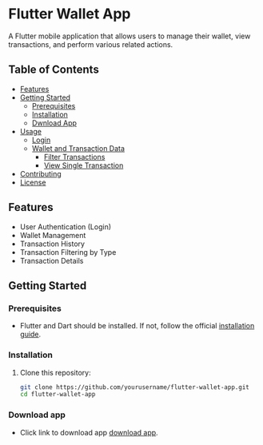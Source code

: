 # Flutter Wallet App

A Flutter mobile application that allows users to manage their wallet, view transactions, and perform various related actions.

## Table of Contents

- [Features](#features)
- [Getting Started](#getting-started)
  - [Prerequisites](#prerequisites)
  - [Installation](#installation)
  - [Dwnload App](#download-app)
- [Usage](#usage)
  - [Login](#login)
  - [Wallet and Transaction Data](#wallet-and-transaction-data)
    - [Filter Transactions](#filter-transactions)
    - [View Single Transaction](#view-single-transaction)
- [Contributing](#contributing)
- [License](#license)

## Features

- User Authentication (Login)
- Wallet Management
- Transaction History
- Transaction Filtering by Type
- Transaction Details

## Getting Started

### Prerequisites

- Flutter and Dart should be installed. If not, follow the official [installation guide](https://flutter.dev/docs/get-started/install).



### Installation

1. Clone this repository:

   ```bash
   git clone https://github.com/yourusername/flutter-wallet-app.git
   cd flutter-wallet-app

### Download app
- Click link to download app [download app](https://drive.google.com/file/d/15iqN4rQWK2BAeDPTJX0jOb_eK8ZsE5DB/view?usp=sharing).
